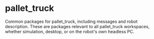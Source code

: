 # pallet_truck

Common packages for pallet_truck, including messages and robot description. These are packages relevant
to all pallet_truck workspaces, whether simulation, desktop, or on the robot's own headless PC.

